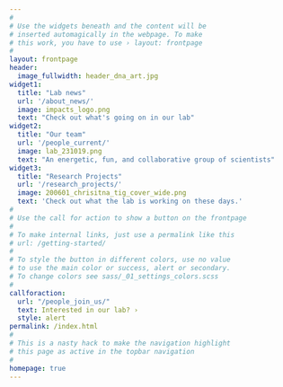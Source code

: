 ```yaml
---
#
# Use the widgets beneath and the content will be
# inserted automagically in the webpage. To make
# this work, you have to use › layout: frontpage
#
layout: frontpage
header:
  image_fullwidth: header_dna_art.jpg
widget1:
  title: "Lab news"
  url: '/about_news/'
  image: impacts_logo.png
  text: "Check out what's going on in our lab"
widget2:
  title: "Our team"
  url: '/people_current/'
  image: lab_231019.png
  text: "An energetic, fun, and collaborative group of scientists"
widget3:
  title: "Research Projects"
  url: '/research_projects/'
  image: 200601_chrisitna_tig_cover_wide.png
  text: 'Check out what the lab is working on these days.'
#
# Use the call for action to show a button on the frontpage
#
# To make internal links, just use a permalink like this
# url: /getting-started/
#
# To style the button in different colors, use no value
# to use the main color or success, alert or secondary.
# To change colors see sass/_01_settings_colors.scss
#
callforaction:
  url: "/people_join_us/"
  text: Interested in our lab? ›
  style: alert
permalink: /index.html
#
# This is a nasty hack to make the navigation highlight
# this page as active in the topbar navigation
#
homepage: true
---
```

